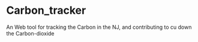 # Carbon_tracker
An Web tool for tracking the Carbon in the NJ, and contributing to cu down the Carbon-dioxide
